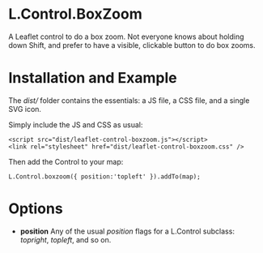 # L.Control.BoxZoom
A Leaflet control to do a box zoom. Not everyone knows about holding down Shift, and prefer to have a visible, clickable button to do box zooms.

# Installation and Example
The _dist/_  folder contains the essentials: a JS file, a CSS file, and a single SVG icon.

Simply include the JS and CSS as usual:

    <script src="dist/leaflet-control-boxzoom.js"></script>
    <link rel="stylesheet" href="dist/leaflet-control-boxzoom.css" />

Then add the Control to your map:

    L.Control.boxzoom({ position:'topleft' }).addTo(map);

# Options

* **position** Any of the usual _position_ flags for a L.Control subclass: _topright_, _topleft_, and so on.

